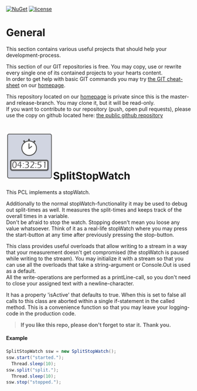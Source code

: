 [![NuGet](https://img.shields.io/nuget/v/splitstopwatch.svg?maxAge=2592000)](https://www.nuget.org/packages/SplitStopWatch/)
 [![license](https://img.shields.io/github/license/unterrainerinformatik/splitstopwatch.svg?maxAge=2592000)](http://unlicense.org)

# General  

This section contains various useful projects that should help your development-process.  

This section of our GIT repositories is free. You may copy, use or rewrite every single one of its contained projects to your hearts content.  
In order to get help with basic GIT commands you may try [the GIT cheat-sheet][coding] on our [homepage][homepage].  

This repository located on our  [homepage][homepage] is private since this is the master- and release-branch. You may clone it, but it will be read-only.  
If you want to contribute to our repository (push, open pull requests), please use the copy on github located here: [the public github repository][github]  

# ![Icon](https://github.com/UnterrainerInformatik/splitstopwatch/raw/master/icon.png)SplitStopWatch

This PCL implements a stopWatch.  

Additionally to the normal stopWatch-functionality it may be used to debug out split-times as well. It measures the split-times and keeps track of the overall times in a variable.  
Don't be afraid to stop the watch. Stopping doesn't mean you loose any value whatsoever. Think of it as a real-life stopWatch where you may press the start-button at any time after previously pressing the stop-button.  

This class provides useful overloads that allow writing to a stream in a way that your measurement doesn't get compromised (the stopWatch is paused while writing to the stream). You may initialize it with a stream so that you can use all the overloads that take a string-argument or Console.Out is used as a default.  
All the write-operations are performed as a printLine-call, so you don't need to close your assigned text with a newline-character.  

It has a property 'isActive' that defaults to true. When this is set to false all calls to this class are aborted within a single if-statement in the called method. This is a convenience function so that you may leave your logging-code in the production code.  

> **If you like this repo, please don't forget to star it.**
> **Thank you.**



#### Example  

```csharp
SplitStopWatch ssw = new SplitStopWatch();
ssw.start("started.");
  Thread.sleep(10);
ssw.split("split.");
  Thread.sleep(10);
ssw.stop("stopped.");
```


[homepage]: http://www.unterrainer.info
[coding]: http://www.unterrainer.info/Home/Coding
[github]: https://github.com/UnterrainerInformatik/splitstopwatch
